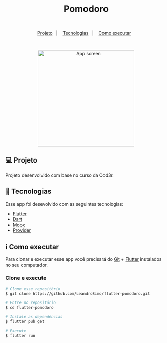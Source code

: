 <h1 align="center">
Pomodoro
</h1>
<br>
<p align="center">
  <a href="#-projeto">Projeto</a>&nbsp;&nbsp;&nbsp;|&nbsp;&nbsp;&nbsp;
  <a href="#rocket-tecnologias">Tecnologias</a>&nbsp;&nbsp;&nbsp;|&nbsp;&nbsp;&nbsp;
  <a href="#information_source-como-executar">Como executar</a>&nbsp;&nbsp;&nbsp;
</p>
<br>

<p align="center">
  <img alt="App screen" src="https://user-images.githubusercontent.com/56087579/185016909-854f4d0b-904b-448d-9a3b-d59a91d65603.gif" width="300px">
</p>


## 💻 Projeto

Projeto desenvolvido com base no curso da Cod3r.


## :rocket: Tecnologias

Esse app foi desevolvido com as seguintes tecnologias:
- [Flutter][flutter]
- [Dart][dart]
- [Mobx][mobx]
- [Provider][provider]

## :information_source: Como executar

Para clonar e executar esse app você precisará do [Git](https://git-scm.com) + [Flutter][flutter] instalados no seu computador.

### Clone e execute 

```bash
# Clone esse repositório
$ git clone https://github.com/LeandroSimo/flutter-pomodoro.git

# Entre no repositório
$ cd flutter-pomodoro

# Instale as dependências
$ flutter pub get

# Execute
$ flutter run

```

[flutter]: https://flutter.dev/
[dart]: https://dart.dev/
[mobx]: https://pub.dev/packages/mobx
[provider]: https://pub.dev/packages/provider

